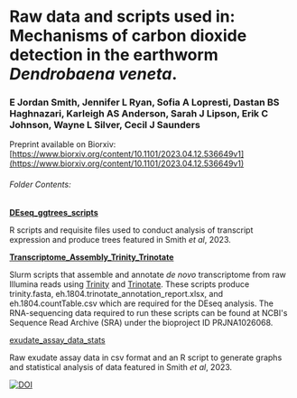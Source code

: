 # Raw data and scripts used in: Mechanisms of carbon dioxide detection in the earthworm _Dendrobaena veneta_.

### E Jordan Smith, Jennifer L Ryan, Sofia A Lopresti, Dastan BS Haghnazari, Karleigh AS Anderson, Sarah J Lipson, Erik C Johnson, Wayne L Silver, Cecil J Saunders

Preprint available on Biorxiv: [https://www.biorxiv.org/content/10.1101/2023.04.12.536649v1](https://www.biorxiv.org/content/10.1101/2023.04.12.536649v1)

###### Folder Contents:

**[DEseq_ggtrees_scripts](https://github.com/JakeSaunders/Smith_etal_2023_Earthworm_CO2/tree/main/DEseq_ggtrees_scripts)**

R scripts and requisite files used to conduct analysis of transcript expression and produce trees featured in Smith *et al*, 2023.

**[Transcriptome_Assembly_Trinity_Trinotate](https://github.com/JakeSaunders/Smith_etal_2023_Earthworm_CO2/tree/main/Transcriptome_Assembly_Trinity_Trinotate)** 

Slurm scripts that assemble and annotate _de novo_ transcriptome from raw Illumina reads using [Trinity](https://github.com/trinityrnaseq/trinityrnaseq/wiki) and [Trinotate](https://github.com/Trinotate/Trinotate/wiki). These scripts produce trinity.fasta, eh.1804.trinotate_annotation_report.xlsx, and eh.1804.countTable.csv which are required for the DEseq analysis. The RNA-sequencing data required to run these scripts can be found at NCBI's Sequence Read Archive (SRA) under the bioproject ID PRJNA1026068. 

[exudate_assay_data_stats](https://github.com/JakeSaunders/Smith_etal_2023_Earthworm_CO2/tree/main/exudate_assay_data_stats)

Raw exudate assay data in csv format and an R script to generate graphs and statistical analysis of data featured in Smith *et al*, 2023.

[![DOI](https://zenodo.org/badge/701913272.svg)](https://zenodo.org/badge/latestdoi/701913272)
